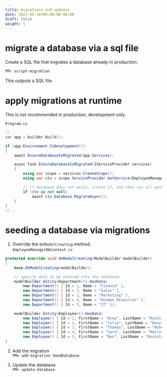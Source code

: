 ```yaml
---
title: migrations and updates
date: 2023-05-16T00:00:00-06:00
draft: false
weight: 1
---
```


# migrate a database via a sql file
Create a SQL file that migrates a database already in production:
```powershell
PM> script-migration
```

This outputs a SQL file.

# apply migrations at runtime
This is not recommended in production; development only.  

`Program.cs`
```cs
// ...
var app = builder.Build();

if (app.Environment.IsDevelopment())
{
    await EnsureDatabaseIsMigrated(app.Services);

    async Task EnsureDatabaseIsMigrated(IServiceProvider services)
    {
        using var scope = services.CreateScope();
        using var ctx = scope.ServiceProvider.GetService<EmployeeManagerDbContext>();

        // if database does not exist, create it, and then run all pending migrations:
        if (ctx is not null)
            await ctx.Database.MigrateAsync();
    }
}
// ...
```

# seeding a database via migrations
1. Override the `OnModelCreating` method:  
`EmployeeManagerDbContext.cs`
```cs
protected override void OnModelCreating(ModelBuilder modelBuilder)
{
    base.OnModelCreating(modelBuilder);

    // specify data to be entered into the database:
    modelBuilder.Entity<Department>().HasData(
        new Department() { Id = 1, Name = "Finance" },
        new Department() { Id = 2, Name = "Sales" },
        new Department() { Id = 3, Name = "Marketing" },
        new Department() { Id = 4, Name = "Hunman Resources" },
        new Department() { Id = 5, Name = "IT" });

    modelBuilder.Entity<Employee>().HasData(
        new Employee() { Id = 1, FirstName = "Anna", LastName = "Rockstar", DepartmentId = 2 },
        new Employee() { Id = 2, FirstName = "Julia", LastName = "Developer", DepartmentId = 5, IsDeveloper = true },
        new Employee() { Id = 3, FirstName = "Thomas", LastName = "Huber", DepartmentId = 5, IsDeveloper = true },
        new Employee() { Id = 4, FirstName = "Sara", LastName = "Metroid", DepartmentId = 1 },
        new Employee() { Id = 5, FirstName = "Ben", LastName = "Rockstar", DepartmentId = 4 });
}
```
2. Add the migration  
`PM> add-migration SeedDatabase`

3. Update the database  
`PM> update-database`
